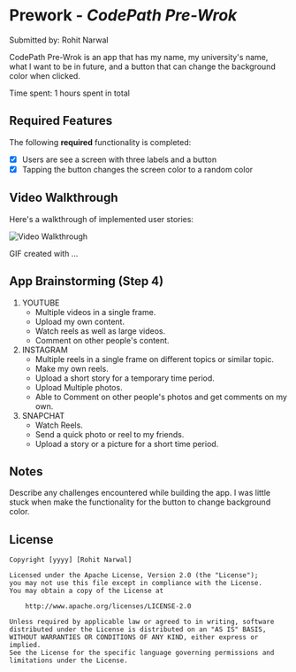 # Prework - *CodePath Pre-Wrok*

Submitted by: Rohit Narwal

CodePath Pre-Wrok is an app that has my name, my university's name, what I want to be in future, and a button that can change the background color when clicked.

Time spent: 1 hours spent in total

## Required Features

The following **required** functionality is completed:

- [x] Users are see a screen with three labels and a button
- [x] Tapping the button changes the screen color to a random color
 
## Video Walkthrough

Here's a walkthrough of implemented user stories:

<img src='http://i.imgur.com/link/to/your/gif/file.gif' title='Video Walkthrough' width='' alt='Video Walkthrough' />

<!-- Replace this with whatever GIF tool you used! -->
GIF created with ...  
<!-- Recommended tools:
[Kap](https://getkap.co/) for macOS
[ScreenToGif](https://www.screentogif.com/) for Windows
[peek](https://github.com/phw/peek) for Linux. -->

## App Brainstorming (Step 4)
1. YOUTUBE
   - Multiple videos in a single frame.
   - Upload my own content.
   - Watch reels as well as large videos.
   - Comment on other people's content.
2. INSTAGRAM
   - Multiple reels in a single frame on different topics or similar topic.
   - Make my own reels.
   - Upload a short story for a temporary time period.
   - Upload Multiple photos.
   - Able to Comment on other people's photos and get comments on my own.
3. SNAPCHAT
   - Watch Reels.
   - Send a quick photo or reel to my friends.
   - Upload a story or a picture for a short time period.

## Notes

Describe any challenges encountered while building the app.
I was little stuck when make the functionality for the button to change background color.

## License

    Copyright [yyyy] [Rohit Narwal]

    Licensed under the Apache License, Version 2.0 (the "License");
    you may not use this file except in compliance with the License.
    You may obtain a copy of the License at

        http://www.apache.org/licenses/LICENSE-2.0

    Unless required by applicable law or agreed to in writing, software
    distributed under the License is distributed on an "AS IS" BASIS,
    WITHOUT WARRANTIES OR CONDITIONS OF ANY KIND, either express or implied.
    See the License for the specific language governing permissions and
    limitations under the License.
